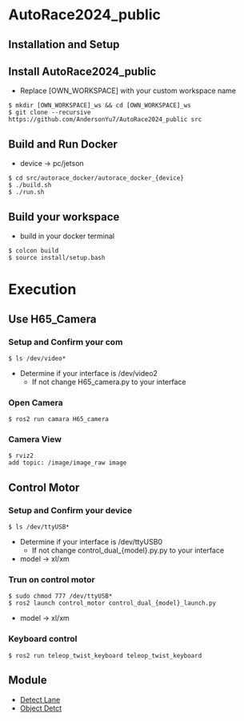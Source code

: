 # AutoRace2024_public

## Installation and Setup
## Install AutoRace2024_public
* Replace [OWN_WORKSPACE] with your custom workspace name
```
$ mkdir [OWN_WORKSPACE]_ws && cd [OWN_WORKSPACE]_ws
$ git clone --recursive https://github.com/AndersonYu7/AutoRace2024_public src
```
## Build and Run Docker
* device -> pc/jetson
```
$ cd src/autorace_docker/autorace_docker_{device}
$ ./build.sh
$ ./run.sh
```
## Build your workspace
* build in your docker terminal
```
$ colcon build
$ source install/setup.bash
```

# Execution
## Use H65_Camera
### Setup and Confirm your com
`$ ls /dev/video*`

* Determine if your interface is /dev/video2
  - If not change H65_camera.py to your interface

### Open Camera
`$ ros2 run camara H65_camera`

### Camera View
```
$ rviz2
add topic: /image/image_raw image
```

## Control Motor
### Setup and Confirm your device
`$ ls /dev/ttyUSB*`

* Determine if your interface is /dev/ttyUSB0
  - If not change control_dual_{model}.py.py to your interface
* model -> xl/xm

### Trun on control motor
```
$ sudo chmod 777 /dev/ttyUSB*
$ ros2 launch control_motor control_dual_{model}_launch.py
```
* model -> xl/xm

### Keyboard control
`$ ros2 run teleop_twist_keyboard teleop_twist_keyboard`

## Module
* [Detect Lane](/detect/detect_lane/README.md)
* [Object Detct](/detect/object_detection/README.md)
